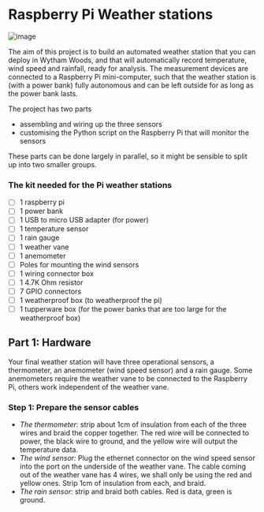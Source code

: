 # Raspberry Pi Weather stations

![image](https://user-images.githubusercontent.com/25530332/192252861-2d898804-bf3b-4320-9dc0-1399f69e9c74.png)

The aim of this project is to build an automated weather station that you can
deploy in Wytham Woods, and that will automatically record
temperature, wind speed and rainfall, ready for analysis.
The measurement devices are connected to a Raspberry Pi mini-computer, such that
the weather station is (with a power bank) fully autonomous and can be left outside
for as long as the power bank lasts.

The project has two parts
- assembling and wiring up the three sensors
- customising the Python script on the Raspberry Pi that will monitor the sensors

These parts can be done largely in parallel, so it might be sensible to split up into two smaller groups.

### The kit needed for the Pi weather stations

- [ ] 1 raspberry pi
- [ ] 1 power bank
- [ ] 1 USB to micro USB adapter (for power)
- [ ] 1 temperature sensor
- [ ] 1 rain gauge
- [ ] 1 weather vane
- [ ] 1 anemometer
- [ ] Poles for mounting the wind sensors
- [ ] 1 wiring connector box
- [ ] 1 4.7K Ohm resistor
- [ ] 7 GPIO connectors
- [ ] 1 weatherproof box (to weatherproof the pi)
- [ ] 1 tupperware box (for the power banks that are too large for the weatherproof box) 

## Part 1: Hardware

Your final weather station will have three operational sensors, a thermometer, an
anemometer (wind speed sensor) and a rain gauge. Some anemometers require the weather
vane to be connected to the Raspberry Pi, others work independent of the weather vane.

### Step 1: Prepare the sensor cables

- *The thermometer:* strip about 1cm of insulation from each of the three
wires and braid the copper together. The red wire will be connected to
power, the black wire to ground, and the yellow wire will output the
temperature data.
- *The wind sensor:* Plug the ethernet connector on the wind speed sensor
into the port on the underside of the weather vane. The cable coming out
of the weather vane has 4 wires, we shall only be using the red and yellow
ones. Strip 1cm of insulation from each, and braid.
- *The rain sensor:* strip and braid both cables. Red is data, green is ground.

